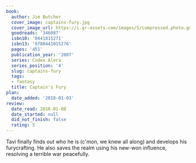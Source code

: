 ```yaml
---
book:
  author: Jim Butcher
  cover_image: captains-fury.jpg
  cover_image_url: https://i.gr-assets.com/images/S/compressed.photo.goodreads.com/books/1315083292l/346087._SX98_.jpg
  goodreads: '346087'
  isbn10: '0441015271'
  isbn13: '9780441015276'
  pages: '451'
  publication_year: '2007'
  series: Codex Alera
  series_position: '4'
  slug: captains-fury
  tags:
  - fantasy
  title: Captain's Fury
plan:
  date_added: '2018-01-03'
review:
  date_read: 2018-01-08
  date_started: null
  did_not_finish: false
  rating: 5
---
```


Tavi finally finds out who he is (c'mon, we knew all along) and develops his furycrafting. He also saves the realm using his new-won influence, resolving a terrible war peacefully.
